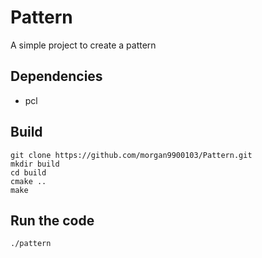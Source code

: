 # Pattern

A simple project to create a pattern

## Dependencies
- pcl

## Build
```
git clone https://github.com/morgan9900103/Pattern.git
mkdir build
cd build
cmake ..
make
```

## Run the code
```
./pattern
```
